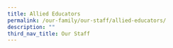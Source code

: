 ```yaml
---
title: Allied Educators
permalink: /our-family/our-staff/allied-educators/
description: ""
third_nav_title: Our Staff
---
```


